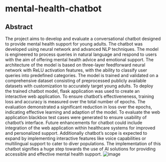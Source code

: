 # mental-health-chatbot
## Abstract
The project aims to develop and evaluate a conversational chatbot designed to provide mental health support for young adults. The chatbot was developed using neural network and advanced NLP techniques. The model is engineered to process queries in natural language and respond to users with the aim of offering mental health advice and emotional support. The architecture of the model is based on three-layer feedforward neural network with ReLU activation features, with the ability to classify user queries into predefined categories.
The model is trained and validated on a comprehensive dataset consisting of preprocessed publicly available datasets with customization to accurately target young adults. To deploy the trained chatbot model, flask application was used to create an interactive web application. To ensure chatbot’s effectiveneness, training loss and accuracy is measured over the total number of epochs. The evaluation demonstrated a significant reduction in loss over the epochs, indicating effective learning and adaption of the model. To evaluate the web application blackbox test cases were generated to ensure usability of chatbot’s interface. 
Future enhancements for chatbot could include integration of the web application within healthcare systems for improved and personalized support. Additionally chatbot’s scope is expected to expand by implementing interactive features like voice capabilities or multilingual support to cater to diver populations. The implementation of this chatbot signifies a huge step towards the use of AI solutions for providing accessible and effective mental health support. 
![image](https://github.com/user-attachments/assets/9e68e524-aab6-44cf-b3e8-a12813a6e702)

